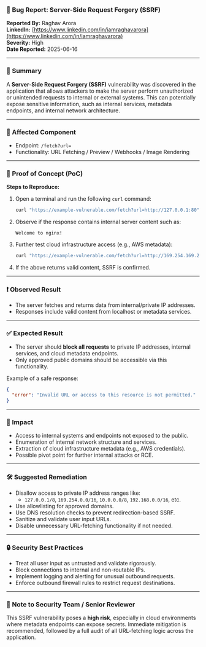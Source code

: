 ### 🐞 Bug Report: Server-Side Request Forgery (SSRF)

**Reported By:** Raghav Arora  
**LinkedIn:** [https://www.linkedin.com/in/iamraghavarora](https://www.linkedin.com/in/iamraghavarora)  
**Severity:** High  
**Date Reported:** 2025-06-16

---

### 📄 Summary

A **Server-Side Request Forgery (SSRF)** vulnerability was discovered in the application that allows attackers to make the server perform unauthorized or unintended requests to internal or external systems. This can potentially expose sensitive information, such as internal services, metadata endpoints, and internal network architecture.

---

### 📌 Affected Component

- Endpoint: `/fetch?url=`
- Functionality: URL Fetching / Preview / Webhooks / Image Rendering

---

### 🚨 Proof of Concept (PoC)

**Steps to Reproduce:**

1. Open a terminal and run the following `curl` command:
   ```bash
   curl "https://example-vulnerable.com/fetch?url=http://127.0.0.1:80"
   ```

2. Observe if the response contains internal server content such as:
   ```
   Welcome to nginx!
   ```

3. Further test cloud infrastructure access (e.g., AWS metadata):
   ```bash
   curl "https://example-vulnerable.com/fetch?url=http://169.254.169.254/latest/meta-data/"
   ```

4. If the above returns valid content, SSRF is confirmed.

---

### ❗ Observed Result

- The server fetches and returns data from internal/private IP addresses.
- Responses include valid content from localhost or metadata services.

---

### ✅ Expected Result

- The server should **block all requests** to private IP addresses, internal services, and cloud metadata endpoints.
- Only approved public domains should be accessible via this functionality.

Example of a safe response:
```json
{
  "error": "Invalid URL or access to this resource is not permitted."
}
```

---

### 🎯 Impact

- Access to internal systems and endpoints not exposed to the public.
- Enumeration of internal network structure and services.
- Extraction of cloud infrastructure metadata (e.g., AWS credentials).
- Possible pivot point for further internal attacks or RCE.

---

### 🛠️ Suggested Remediation

- Disallow access to private IP address ranges like:
  - `127.0.0.1/8`, `169.254.0.0/16`, `10.0.0.0/8`, `192.168.0.0/16`, etc.
- Use allowlisting for approved domains.
- Use DNS resolution checks to prevent redirection-based SSRF.
- Sanitize and validate user input URLs.
- Disable unnecessary URL-fetching functionality if not needed.

---

### 🔒 Security Best Practices

- Treat all user input as untrusted and validate rigorously.
- Block connections to internal and non-routable IPs.
- Implement logging and alerting for unusual outbound requests.
- Enforce outbound firewall rules to restrict request destinations.

---

### 🙏 Note to Security Team / Senior Reviewer

This SSRF vulnerability poses a **high risk**, especially in cloud environments where metadata endpoints can expose secrets. Immediate mitigation is recommended, followed by a full audit of all URL-fetching logic across the application.
